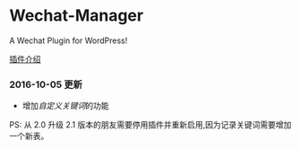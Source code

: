 # Wechat-Manager

A Wechat Plugin for WordPress!

[插件介绍](http://9iphp.com/opensystem/wordpress/wordpress-plugin-wechat-manager-v2.html)

### 2016-10-05 更新

* 增加*自定义关键词*的功能

PS: 从 2.0 升级 2.1 版本的朋友需要停用插件并重新启用,因为记录关键词需要增加一个新表。